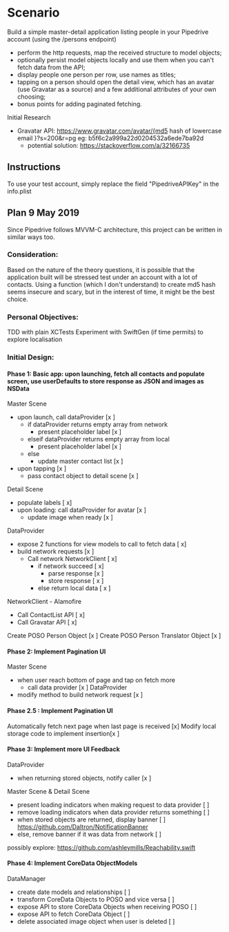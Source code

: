 # Scenario #
Build a simple master-detail application listing people in your Pipedrive account (using the /persons endpoint)

- perform the http requests, map the received structure to model objects;
- optionally persist model objects locally and use them when you can't fetch data from the API;
- display people one person per row, use names as titles;
- tapping on a person should open the detail view, which has an avatar (use Gravatar as a source) and a few additional attributes of your own choosing;
- bonus points for adding paginated fetching.

Initial Research
- Gravatar API: https://www.gravatar.com/avatar/{md5 hash of lowercase email }?s=200&r=pg eg: b5f6c2a999a22d0204532a6ede7ba92d
    - potential solution: https://stackoverflow.com/a/32166735

## Instructions ##
To use your test account, simply replace the field "PipedriveAPIKey" in the info.plist

## Plan 9 May 2019 ##
Since Pipedrive follows MVVM-C architecture, this project can be written in similar ways too.

### Consideration: ###
Based on the nature of the theory questions, it is possible that the application built will be stressed test under an account with a lot of contacts.
Using a function (which I don't understand) to create md5 hash seems insecure and scary, but in the interest of time, it might be the best choice.

### Personal Objectives: ###
TDD with plain XCTests
Experiment with SwiftGen (if time permits) to explore localisation

### Initial Design: ###

#### Phase 1: Basic app: upon launching, fetch all contacts and populate screen, use userDefaults to store response as JSON and images as NSData ####

Master Scene
  - upon launch, call dataProvider [x ]
    - if dataProvider returns empty array from network
      - present placeholder label [x ]
    - elseif dataProvider returns empty array from local
      - present placeholder label [x ]
    - else
      - update master contact list [x ]
  - upon tapping [x ]
    - pass contact object to detail scene [x ]

Detail Scene
  - populate labels [ x]
  - upon loading: call dataProvider for avatar [x ]
    - update image when ready [x ]

DataProvider
  - expose 2 functions for view models to call to fetch data [ x]
  - build network requests [x ]
    - Call network NetworkClient [ x]
      - if network succeed [ x]
        - parse response [x ]
        - store response [ x ]
      - else return local data [ x ]

NetworkClient - Alamofire
  - Call ContactList API [ x]
  - Call Gravatar API [ x]
  
Create POSO Person Object [x ]
Create POSO Person Translator Object [x ]

#### Phase 2: Implement Pagination UI ####
Master Scene
  - when user reach bottom of page and tap on fetch more
    - call data provider [x ]
DataProvider
  - modify method to build network request [x ]
  
  #### Phase 2.5 : Implement Pagination UI ####
  Automatically fetch next page when last page is received [x]
  Modify local storage code to implement insertion[x ]

#### Phase 3: Implement more UI Feedback ####
DataProvider
  - when returning stored objects, notify caller [x ]

Master Scene & Detail Scene
  - present loading indicators when making request to data provider [ ]
  - remove loading indicators when data provider returns something [ ]
  - when stored objects are returned, display banner [ ] https://github.com/Daltron/NotificationBanner
  - else, remove banner if it was data from network [ ]
  
  possibly explore: https://github.com/ashleymills/Reachability.swift

#### Phase 4: Implement CoreData ObjectModels ####
DataManager
  - create date models and relationships [ ]
  - transform CoreData Objects to POSO and vice versa [ ]
  - expose API to store CoreData Objects when receiving POSO [ ]
  - expose API to fetch CoreData Object [ ]
  - delete associated image object when user is deleted [ ]

